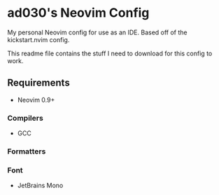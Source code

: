 # ad030's Neovim Config

My personal Neovim config for use as an IDE.
Based off of the kickstart.nvim config.

This readme file contains the stuff I need to download for this config to work.

## Requirements

- Neovim 0.9+

### Compilers

- GCC

### Formatters

### Font

- JetBrains Mono
